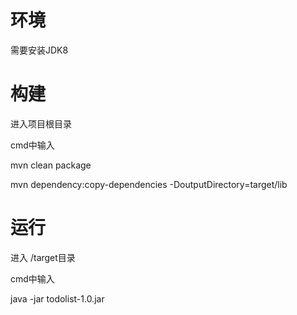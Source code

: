 # 环境

需要安装JDK8

# 构建

进入项目根目录

cmd中输入

mvn clean package

mvn dependency:copy-dependencies -DoutputDirectory=target/lib 

# 运行

进入 /target目录

cmd中输入

java -jar todolist-1.0.jar

